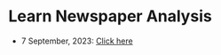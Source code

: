 # Learn Newspaper Analysis

- 7 September, 2023: [Click here](https://www.youtube.com/watch?v=XlaEDEb61uw)
